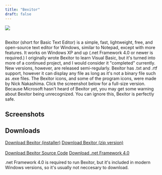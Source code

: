 ```yaml
---
title: "Bexitor"
draft: false
---
```


<img src="BexitorBanner.png">
<br>
<br>
<p>Bexitor (short for Basic Text Editor) is a simple, fast, lightweight, free, and open-source text editor for Windows, similar to Notepad, except with more features. It works on Windows XP and up (.net Framework 4.0 or newer is required.) I originally wrote Bexitor to learn Visual Basic, but it's turned into more of a continued project, and I would consider it "completed" currently. New versions, however, are released semi-regularly. Bexitor has .txt and .rtf support, however it can display any file as long as it's not a binary file such as .exe files. The Bexitor icons, and some of the program icons, were made by Nick Nakashima. Click the screenshot below for a full-size version. Because Microsoft hasn't heard of Bexitor yet, you may get some warning about Bexitor being unrecognized. You can ignore this, Bexitor is perfectly safe.</p>
<h2>Screenshots</h2>
<h2>Downloads</h2>
<a href="https://drive.google.com/file/d/1Lhi2axdLIlvmJIeBu6nzLl1FMnwERQjo/view?usp=share_link" class="btn btn-primary btn-outline">Download Bexitor (installer)</a>
<a href="https://drive.google.com/file/d/1KoDba5CTWo_uGw-F28C9X-4N1fZRxl6f/view?usp=share_link" class="btn">Download Bexitor (zip version)</a>
<br>
<br>
<a href="https://github.com/matthew28845/Bexitor" class="btn">Download Bexitor Source Code</a>
<a href="https://www.microsoft.com/en-us/download/details.aspx?id=17851" class="btn">Download .net Framework 4.0</a>
<p>.net Framework 4.0 is required to run Bexitor, but it's included in modern Windows versions, so it's usually not neccesary to download.</p>
<script type="text/javascript" src="/js/carousel.js"></script>
<link rel="stylesheet" href="/css/carousel.css">
</body>
</html>